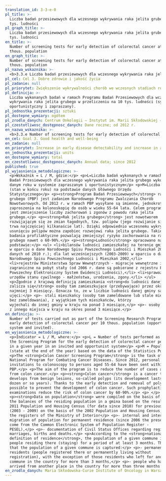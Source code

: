 ```yaml
---
translation_id: 3-3-e-0
pl_title: >-
  Liczba badań przesiewowych dla wczesnego wykrywania raka jelita grubego na 10
  tys. ludności
pl_graph_title: >-
  Liczba badań przesiewowych dla wczesnego wykrywania raka jelita grubego na 10
  tys. ludności
en_title: >-
  Number of screening tests for early detection of colorectal cancer at 10
  thous. population
en_graph_title: >-
  Number of screening tests for early detection of colorectal cancer at 10
  thous. population
pl_nazwa_wskaznika: >-
  <b>3.3.e Liczba badań przesiewowych dla wczesnego wykrywania raka jelita grubego na 10 tys. ludności </b>
pl_cel: Cel 3. Dobre zdrowie i jakość życia
pl_zadanie: null
pl_priorytet: Zwiększenie wykrywalności chorób we wczesnych stadiach rozwojowych oraz zwiększenie dostępu do nowoczesnych terapii
pl_definicja: >-
  Liczba wykonanych badań w ramach Programu Badań Przesiewowych dla wczesnego
  wykrywania raka jelita grubego w przeliczeniu na 10 tys. ludności (system
  oportunistyczny i zapraszany).
pl_jednostka_prezentacji: sztuki
pl_dostepne_wymiary: ogółem
pl_zrodlo_danych: Centrum Onkologii – Instytut im. Marii Skłodowskiej – Curie w Warszawie
pl_czestotliwosc_dostępnosc_danych: Dane roczne; od 2012 r.
en_nazwa_wskaznika: >-
  <b>3.3.e Number of screening tests for early detection of colorectal cancer at 10 thous. population</b>
en_cel: Goal 3. Good health and well-being
en_zadanie: null
en_priorytet: Increase in early disease detectability and increase in access to modern therapies
en_jednostka_prezentacji: units
en_dostepne_wymiary: total
en_czestotliwosc_dostępnosc_danych: Annual data; since 2012
published: true
pl_wyjasnienia_metodologiczne: >-
  <p>Wskaźnik = L / M, gdzie:</p> <p>L=Liczba badań wykonanych w ramach Programu
  Badań Przesiewowych dla wczesnego wykrywania raka jelita grubego wykonana w
  danym roku w systemie zapraszanym i oportunistycznym</p> <p>M=Liczba ludności
  (stan w końcu roku) na podstawie danych Głównego Urzędu
  Statystycznego</p> <p><strong>Program Badań Przesiewowych</strong> raka jelita
  grubego (PBP) jest zadaniem Narodowego Programu Zwalczania Chorób
  Nowotworowych. Od 2012 r. w ramach PBP wysyłane są imienne, jednokrotne
  zaproszenia na kolonoskopię do osób w wieku 55-64 lata. Celem programu
  jest zmniejszenie liczby zachorowań i zgonów z powodu raka jelita
  grubego.</p> <p><strong>Rak jelita grubego</strong> jest nowotworem
  rozwijającym się ze zmian łagodnych, tzw. polipów (jego rozwijanie się
  trwa najczęściej kilkanaście lat). Dzięki odpowiednio wczesnemu wykryciu i
  usunięciu polipów można zapobiec rozwojowi raka jelita grubego. Takie
  badania profilaktyczne pozwalają zmniejszyć ryzyko zachorowania na raka jelita
  grubego nawet o 60-90%.</p> <p><strong>Ludność</strong> opracowano na
  podstawie:</p> <ul> <li>bilansów ludności zamieszkałej na terenie gminy
  w oparciu o dane Narodowego Spisu Powszechnego Ludności i Mieszkań 2011 (dla
  danych od 2010 r.); dla lat wcześniejszych (2003-2009) w oparciu o dane
  Narodowego Spisu Powszechnego Ludności i Mieszkań 2002,</li>
  <li>rejestrów Ministerstwa Spraw Wewnętrznych - migracje wewnętrzne i
  zagraniczne na pobyt stały (od 2006 r. dane są pobierane z rejestru PESEL -
  Powszechny Elektroniczny System Ewidencji Ludności),</li> <li>sprawozdań
  urzędów stanu cywilnego - małżeństwa, urodzenia, zgony.</li> </ul>
  <p>Zgodnie z krajową definicją zamieszkania <strong>do ludności danej gminy
  zalicza się</strong> osoby tam zamieszkujące (przebywające) przez okres co
  najmniej 3 miesięcy. Oznacza to, ze w liczbie ludności danej gminy są
  ujęci:</p> <p>- stali mieszkańcy (osoby tam zameldowane lub stale mieszkające
  bez zameldowania), z wyjątkiem tych mieszkańców, którzy
  wyjechali do innej gminy w kraju na ponad 3 miesiące,</p> <p>- osoby przybyłe
  z innego miejsca w kraju na okres ponad 3 miesiące.</p>
en_definicja: >-
  Number of tests carried out as part of the Screening Research Program for the
  early detection of colorectal cancer per 10 thous. population (opportunistic
  system and invited).
en_wyjasnienia_metodologiczne: >-
  <p>Indicator = L / M, where:</p> <p>L = Number of tests performed as part of
  the Screening Program for the early detection of colorectal cancer performed
  in a given year in an invited and opportunist system</p> <p>M = Population
  (state at the end of the year) based on the data of the Statistics Poland</p>
  <p>The <strong>Colon Cancer Screening Program</strong> is the task of the
  National Program for Combating Cancer Diseases. Since 2012, personal
  invitations to colonoscopy to persons aged 55-64 have been sent within
  PBP.</p> <p>The aim of the program is to reduce the number of cases and deaths
  from colon cancer.</p> <p><strong>Colon cancer</strong> is a cancer that
  develops from benign lesions, so-called polyps (its development lasts for a
  dozen or so years). Thanks to the early detection and removal of polyps, it is
  possible to prevent the development of colon cancer. Such prophylactic
  examinations reduce the risk of colon cancer by 60-90%.</p> <p> </p>
  <p><strong>Data on population</strong> were compiled on the basis of:</p> <p>-
  the balances of the residing population in a gmina based on the results of
  2011 Population and Housing Census (for data since 2010) for previous years
  (2003 - 2009) on the basis of the 2002 Population and Housing Census,
  the registers of the Ministry of Interior</p> <p>- internal and international
  migration of population for permanent residence (since 2006 the presented data
  come from the Common Electronic System of Population Register -
  PESEL),</p> <p>- documentation of Civil Status Offices regarding registered
  marriages, births and deaths.</p> <p>According to the <strong>national
  definition of residence</strong>, the population of a given commune includes
  people residing there (staying) for a period of at least 3 months. This means
  that the population of a given commune is captured:</p> <p>- permanent
  residents (people registered there or permanently living without
  registration), with the exception of those residents who left for another
  commune in the country for more than 3 months,</p> <p>- people who have
  arrived from another place in the country for more than three months.</p>
en_zrodlo_danych: Maria Skłodowska-Curie Institute of Oncology in Warsaw
---
```

